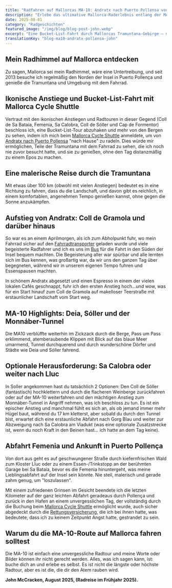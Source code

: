 ```yaml
---
title: "Radfahren auf Mallorcas MA-10: Andratx nach Puerto Pollensa von John McCracken"
description: "Erlebe das ultimative Mallorca-Raderlebnis entlang der MA-10 von Andratx nach Puerto Pollensa durch die atemberaubende Tramuntana."
date: 2025-08-01
category: "Radgeschichten"
featured_image: "/img/blog/blog-post-john.webp"
excerpt: "Eine Bucket-List-Fahrt durch Mallorcas Tramuntana-Gebirge – malerische Anstiege, atemberaubende Klippen und unvergessliche Abfahrten von Andratx nach Puerto Pollensa."
translationKey: "blog-ma10-andratx-pollensa-john"
---
```


## Mein Radhimmel auf Mallorca entdecken

Zu sagen, Mallorca sei mein Radhimmel, wäre eine Untertreibung, und seit 2013 besuche ich regelmäßig den Norden der Insel in Puerto Pollença und genieße die Tramuntana und Umgebung mit dem Fahrrad.

## Ikonische Anstiege und Bucket-List-Fahrt mit Mallorca Cycle Shuttle

Vertraut mit den ikonischen Anstiegen und Radtouren in dieser Gegend (Coll de Sa Bataia, Femenia, Sa Calobra, Coll de Sóller und Cap de Formentor) beschloss ich, eine Bucket-List-Tour abzuhaken und mehr von den Bergen zu sehen, indem ich mich beim <a href="https://mallorcacycleshuttle.company.site/products/Scheduled-Bike-Buses-c15728235" target="_blank">Mallorca Cycle Shuttle</a> anmeldete, um von <a href="/de/fahrrad-shuttle/andratx-pollenca-leitfaden/" target="_blank">Andratx nach Puerto Pollensa</a> "nach Hause" zu radeln. Dies würde mir ermöglichen, Teile der Tramuntana mit dem Fahrrad zu sehen, die ich noch nie zuvor besucht hatte, und sie zu genießen, ohne den Tag distanzmäßig zu einem Epos zu machen.

## Eine malerische Reise durch die Tramuntana

Mit etwas über 100 km (obwohl mit vielen Anstiegen) bedeutet es in eine Richtung zu fahren, dass du die Landschaft, und davon gibt es reichlich, in einem komfortablen, angenehmen Tempo genießen kannst, ohne gegen die Sonne anzukämpfen.

## Aufstieg von Andratx: Coll de Gramola und darüber hinaus

So war es an einem Aprilmorgen, als ich zum Abholpunkt fuhr, wo mein Fahrrad sicher auf den <a href="https://mallorcacycleshuttle.company.site/products/Scheduled-Bike-Buses-c15728235" target="_blank">Fahrradtransporter</a> geladen wurde und viele begeisterte Radfahrer und ich es uns im <a href="https://mallorcacycleshuttle.company.site/products/Scheduled-Bike-Buses-c15728235" target="_blank">Bus</a> für die Fahrt in den Süden der Insel bequem machten. Die Begeisterung aller war spürbar und alle lernten sich im Bus kennen, was großartig war, da wir uns den ganzen Tag über begegneten, während wir in unserem eigenen Tempo fuhren und Essenspausen machten.

In schönem Andratx abgesetzt und einen Espresso in einem der vielen lokalen Cafés geschnappt, fuhr ich den ersten Anstieg hoch…und wow, was für ein Start hinauf zum Coll de Gramola auf makelloser Teerstraße mit erstaunlicher Landschaft vom Start weg.

## MA-10 Highlights: Deia, Sóller und der Monnáber-Tunnel

Die MA10 verblüffte weiterhin im Zickzack durch die Berge, Pass um Pass erklimmend, atemberaubende Klippen mit Blick auf das blaue Meer umarmend, Tunnel durchquerend und durch wunderschöne Dörfer und Städte wie Deia und Sóller fahrend.

## Optionale Herausforderung: Sa Calobra oder weiter nach Lluc

In Soller angekommen hast du tatsächlich 2 Optionen: Den Coll de Sóller (fantastisch) hochklettern und durch die flacheren Weinberge zurückfahren oder auf der MA-10 weiterfahren und den mächtigen Anstieg zum Monnáber-Tunnel in Angriff nehmen, was ich beschloss zu tun. Es ist ein epischer Anstieg und manchmal fühlt es sich an, als ob jemand immer mehr Hügel baut, während du 17 km kletterst, aber sobald du durch den Tunnel bist, erwartet dich eine erstaunliche Abfahrt nach Gorg Blau und weiter zur Abzweigung nach Sa Calobra am Viadukt (was eine optionale Zusatzstrecke ist, wenn du noch Kraft in den Beinen hast… ich hatte an dem Tag keine).

## Abfahrt Femenia und Ankunft in Puerto Pollença

Von dort aus geht es auf geschwungener Straße durch kiefernfrischen Wald zum Kloster Lluc oder zu einem Essen-/Trinkstopp an der berühmten Garage bei Sa Bataia, bevor es die Femenia hinuntergeht, was meine Lieblingsabfahrt auf der Insel sein könnte. Nie steil, malerisch und gerade zahm genug, um "loszulassen".

Mit einem zufriedenen Grinsen im Gesicht beendete ich die letzten Kilometer auf der ganz leichten Abfahrt geradeaus durch Pollença und zurück in den Hafen an einem unvergesslichen Tag, der vollständig durch die Buchung beim <a href="https://mallorcacycleshuttle.company.site/products/Scheduled-Bike-Buses-c15728235" target="_blank">Mallorca Cycle Shuttle</a> ermöglicht wurde, auch sicher abgedeckt durch die <a href="https://mallorcacycleshuttle.company.site/products/Rescue-&-Recovery-c15728236" target="_blank">Rettungsversicherung</a>, die ich bei ihnen hatte, was bedeutete, dass ich zu keinem Zeitpunkt Angst hatte, gestrandet zu sein.

## Warum du die MA-10-Route auf Mallorca fahren solltest

Die MA-10 ist einfach eine unvergessliche Radtour und meine Worte oder Bilder können ihr nicht gerecht werden. Alles, was ich sagen kann, ist: buche dich an und erlebe es selbst. Es ist nicht die längste oder höchste Radtour, aber es ist die, die dir den Atem rauben wird.

**John McCracken, August 2025, (Radreise im Frühjahr 2025).**
